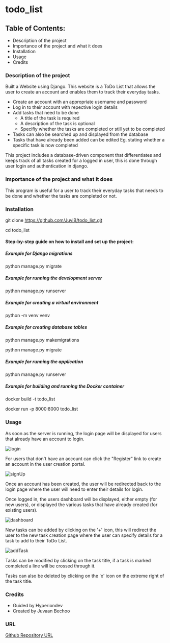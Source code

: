 # todo_list

## Table of Contents:

  - Description of the project 
  - Importance of the project and what it does
  - Installation
  - Usage
  - Credits

### Description of the project

Built a Website using Django. This website is a ToDo List that allows the user to create an account and enables them to track their everyday tasks.
  - Create an account with an appropriate username and password
  - Log in to their account with repective login details
  - Add tasks that need to be done
    - A title of the task is required
    - A description of the task is optional
    - Specifiy whether the tasks are completed or still yet to be completed
  - Tasks can also be searched up and displayed from the database
  - Tasks that have already been added can be edited Eg. stating whether a specific task is now completed

This project includes a database-driven component that differentiates and keeps track of all tasks created for a logged in user, this is done through user login and authentication in django.
  
### Importance of the project and what it does

This program is useful for a user to track their everyday tasks that needs to be done and whether the tasks are completed or not.

### Installation

git clone https://github.com/JuviB/todo_list.git

cd todo_list

#### Step-by-step guide on how to install and set up the project:

##### Example for Django migrations
python manage.py migrate

##### Example for running the development server
python manage.py runserver

##### Example for creating a virtual environment
python -m venv venv

##### Example for creating database tables

python manage.py makemigrations

python manage.py migrate

##### Example for running the application

python manage.py runserver

##### Example for building and running the Docker container

docker build -t todo_list

docker run -p 8000:8000 todo_list

### Usage

As soon as the server is running, the login page will be displayed for users that already have an account to login.

![login](https://github.com/JuviB/todo_list/assets/149655754/6837f1ed-b38c-4fa4-ba69-4c75ceab4803)

For users that don't have an account can click the "Register" link to create an account in the user creation portal.

![signUp](https://github.com/JuviB/todo_list/assets/149655754/7c5b3be7-4ada-4303-88db-083223ef7156)

Once an account has been created, the user will be redirected back to the login page where the user will need to enter their details for login.

Once logged in, the users dashboard will be displayed, either empty (for new users), or displayed the various tasks that have already created (for existing users).

![dashboard](https://github.com/JuviB/todo_list/assets/149655754/18355e63-d71d-40d0-bc21-2199ed7b8db1)

New tasks can be added by clicking on the '+' icon, this will redirect the user to the new task creation page where the user can specify details for a task to add to their ToDo List.

![addTask](https://github.com/JuviB/todo_list/assets/149655754/799f59a3-f11c-48e1-b70a-98131bff8333)

Tasks can be modified by clicking on the task title, if a task is marked completed a line will be crossed through it.

Tasks can also be deleted by clicking on the 'x' icon on the extreme right of the task title.

### Credits

- Guided by Hyperiondev
- Created by Juvaan Bechoo 

### URL

[Github Repository URL](https://github.com/JuviB/todo_list.git)
